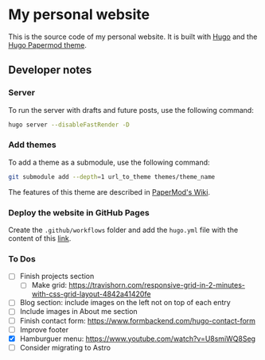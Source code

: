 # My personal website

This is the source code of my personal website. It is built with [Hugo](https://gohugo.io/) and the [Hugo Papermod theme](https://github.com/adityatelange/hugo-PaperMod?tab=readme-ov-file).

## Developer notes

### Server

To run the server with drafts and future posts, use the following command:

```bash
hugo server --disableFastRender -D
```

### Add themes

To add a theme as a submodule, use the following command:

```bash
git submodule add --depth=1 url_to_theme themes/theme_name
```

The features of this theme are described in [PaperMod's Wiki](https://github.com/adityatelange/hugo-PaperMod/wiki).

### Deploy the website in GitHub Pages

Create the `.github/workflows` folder and add the `hugo.yml` file with the content of this [link](https://gist.githubusercontent.com/thisismikekelly/1a24ad2c8c923127dc3cb29edca13746/raw/f5d449a0aca3d33b88825e563734e6d782752e4a/hugo.yaml).

### To Dos

- [ ] Finish projects section
  - [ ] Make grid: https://travishorn.com/responsive-grid-in-2-minutes-with-css-grid-layout-4842a41420fe
- [ ] Blog section: include images on the left not on top of each entry
- [ ] Include images in About me section
- [ ] Finish contact form: https://www.formbackend.com/hugo-contact-form
- [ ] Improve footer
- [x] Hamburguer menu: https://www.youtube.com/watch?v=U8smiWQ8Seg
- [ ] Consider migrating to Astro